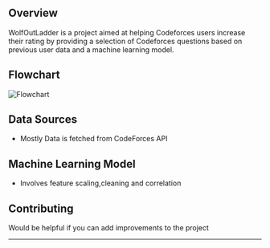 ## Overview
WolfOutLadder is a project aimed at helping Codeforces users increase their rating by providing a selection of Codeforces questions based on previous user data and a machine learning model.



## Flowchart
![Flowchart](./Home/Downloads/WolfOut.drawio.png)



## Data Sources
- Mostly Data is fetched from CodeForces API


## Machine Learning Model
- Involves feature scaling,cleaning and correlation

## Contributing
Would be helpful if you can add improvements to the project






---
